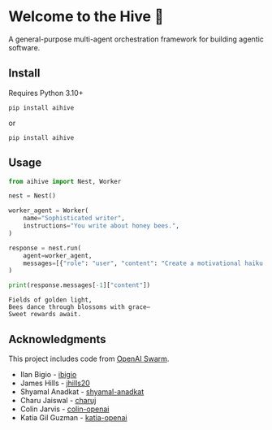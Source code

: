 # Welcome to the Hive 🐝

A general-purpose multi-agent orchestration framework for building agentic software.

## Install

Requires Python 3.10+

```shell
pip install aihive
```

or

```shell
pip install aihive
```

## Usage

```python
from aihive import Nest, Worker

nest = Nest()

worker_agent = Worker(
    name="Sophisticated writer",
    instructions="You write about honey bees.",
)

response = nest.run(
    agent=worker_agent,
    messages=[{"role": "user", "content": "Create a motivational haiku to inspire beekeepers."}],
)

print(response.messages[-1]["content"])
```

```
Fields of golden light,  
Bees dance through blossoms with grace—  
Sweet rewards await.
```

## Acknowledgments

This project includes code from [OpenAI Swarm](https://github.com/openai/swarm).

- Ilan Bigio - [ibigio](https://github.com/ibigio)
- James Hills - [jhills20](https://github.com/jhills20)
- Shyamal Anadkat - [shyamal-anadkat](https://github.com/shyamal-anadkat)
- Charu Jaiswal - [charuj](https://github.com/charuj)
- Colin Jarvis - [colin-openai](https://github.com/colin-openai)
- Katia Gil Guzman - [katia-openai](https://github.com/katia-openai)

